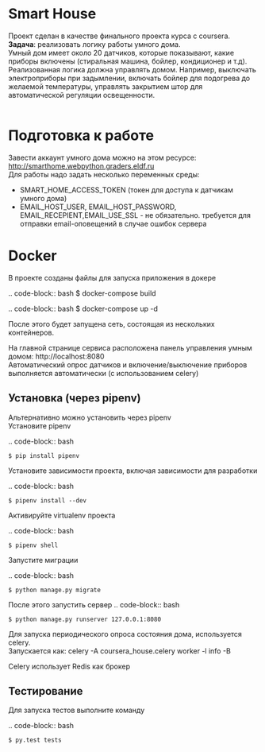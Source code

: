 Smart House
==============
Проект сделан в качестве финального проекта курса с coursera.<br>
<strong>Задача</strong>: реализовать логику работы умного дома. <br>
Умный дом имеет около 20 датчиков, которые показывают, какие приборы включены (стиральная машина, бойлер, кондиционер и т.д). 
Реализованная логика должна управлять домом. Например, выключать электроприборы при задымлении, включать бойлер для подогрева до желаемой температуры, управлять закрытием штор для автоматической регуляции освещенности.
<br><br> 

Подготовка к работе
=============
Завести аккаунт умного дома можно на этом ресурсе: http://smarthome.webpython.graders.eldf.ru<br>
Для работы надо задать несколько переменных среды:
- SMART_HOME_ACCESS_TOKEN (токен для доступа к датчикам умного дома)
- EMAIL_HOST_USER, EMAIL_HOST_PASSWORD, EMAIL_RECEPIENT,EMAIL_USE_SSL - не обязательно. требуется для отправки email-оповещений в случае ошибок сервера

Docker
=============
В проекте созданы файлы для запуска приложения в докере

.. code-block:: bash
    $ docker-compose build
    
.. code-block:: bash
    $ docker-compose up -d


После этого будет запущена сеть, состоящая из нескольких контейнеров. 

На главной странице сервиса расположена панель управления умным домом: http://localhost:8080<br>
Автоматический опрос датчиков и включение/выключение приборов выполняется автоматически (с использованием celery)


Установка (через pipenv)
---------
Альтернативно можно установить через pipenv<br>
Установите pipenv

.. code-block:: bash

    $ pip install pipenv


Установите зависимости проекта, включая зависимости для разработки

.. code-block:: bash

    $ pipenv install --dev

Активируйте virtualenv проекта

.. code-block:: bash

    $ pipenv shell

Запустите миграции

.. code-block:: bash

    $ python manage.py migrate

После этого запустить сервер
.. code-block:: bash

    $ python manage.py runserver 127.0.0.1:8080


Для запуска периодического опроса состояния дома, используется celery.<br> 
Запускается как: celery -A coursera_house.celery worker -l info -B

Celery использует Redis как брокер

Тестирование
------------
Для запуска тестов выполните команду

.. code-block:: bash

    $ py.test tests
